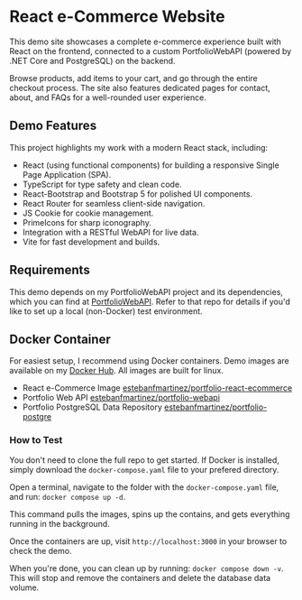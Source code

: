 # React e-Commerce Website
This demo site showcases a complete e-commerce experience built with React on the frontend, connected to a custom PortfolioWebAPI (powered by .NET Core and PostgreSQL) on the backend.

Browse products, add items to your cart, and go through the entire checkout process. The site also features dedicated pages for contact, about, and FAQs for a well-rounded user experience.

## Demo Features
This project highlights my work with a modern React stack, including:
- React (using functional components) for building a responsive Single Page Application (SPA).
- TypeScript for type safety and clean code.
- React-Bootstrap and Bootstrap 5 for polished UI components.
- React Router for seamless client-side navigation.
- JS Cookie for cookie management.
- PrimeIcons for sharp iconography.
- Integration with a RESTful WebAPI for live data.
- Vite for fast development and builds.

## Requirements
This demo depends on my PortfolioWebAPI project and its dependencies, which you can find at [PortfolioWebAPI](https://github.com/Rolandatem/PortfolioWebAPI). Refer to that repo for details if you'd like to set up a local (non-Docker) test environment.

## Docker Container
For easiest setup, I recommend using Docker containers. Demo images are available on my [Docker Hub](https://hub.docker.com/r/estebanfmartinez/portfolio-react-ecommerce/tags). All images are built for linux.
- React e-Commerce Image [estebanfmartinez/portfolio-react-ecommerce](https://hub.docker.com/r/estebanfmartinez/portfolio-react-ecommerce)
- Portfolio Web API [estebanfmartinez/portfolio-webapi](https://hub.docker.com/r/estebanfmartinez/portfolio-webapi)
- Portfolio PostgreSQL Data Repository [estebanfmartinez/portfolio-postgre](https://hub.docker.com/r/estebanfmartinez/portfolio-postgre)

### How to Test
You don't need to clone the full repo to get started. If Docker is installed, simply download the `docker-compose.yaml` file to your prefered directory.

Open a terminal, navigate to the folder with the `docker-compose.yaml` file, and run: `docker compose up -d`.

This command pulls the images, spins up the contains, and gets everything running in the background.

Once the containers are up, visit `http://localhost:3000` in your browser to check the demo.

When you're done, you can clean up by running: `docker compose down -v`. This will stop and remove the containers and delete the database data volume.